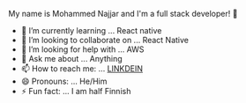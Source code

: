 My name is Mohammed Najjar and I'm a full stack developer! 👋

- 🌱 I’m currently learning ... React native
- 👯 I’m looking to collaborate on ... React Native
- 🤔 I’m looking for help with ... AWS
- 💬 Ask me about ... Anything
- 📫 How to reach me: ... [LINKDEIN](https://www.linkedin.com/in/mohammed-najjar-3091a71a5/)
- 😄 Pronouns: ... He/Him
- ⚡ Fun fact: ... I am half Finnish
